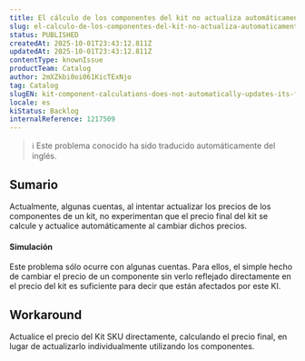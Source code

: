 ```yaml
---
title: El cálculo de los componentes del kit no actualiza automáticamente su precio final
slug: el-calculo-de-los-componentes-del-kit-no-actualiza-automaticamente-su-precio-final
status: PUBLISHED
createdAt: 2025-10-01T23:43:12.811Z
updatedAt: 2025-10-01T23:43:12.811Z
contentType: knownIssue
productTeam: Catalog
author: 2mXZkbi0oi061KicTExNjo
tag: Catalog
slugEN: kit-component-calculations-does-not-automatically-updates-its-final-price
locale: es
kiStatus: Backlog
internalReference: 1217509
---
```


>ℹ️ Este problema conocido ha sido traducido automáticamente del inglés.

## Sumario


Actualmente, algunas cuentas, al intentar actualizar los precios de los componentes de un kit, no experimentan que el precio final del kit se calcule y actualice automáticamente al cambiar dichos precios.


#### Simulación


Este problema sólo ocurre con algunas cuentas. Para ellos, el simple hecho de cambiar el precio de un componente sin verlo reflejado directamente en el precio del kit es suficiente para decir que están afectados por este KI.

## Workaround


Actualice el precio del Kit SKU directamente, calculando el precio final, en lugar de actualizarlo individualmente utilizando los componentes.



